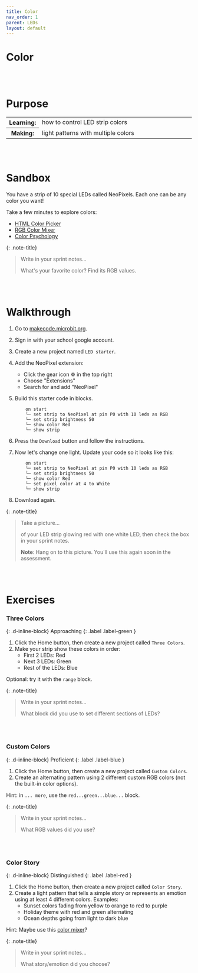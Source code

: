 ```yaml
---
title: Color
nav_order: 1
parent: LEDs
layout: default
---
```


# Color

<br><br>

# Purpose

<table>
<tr>
<th>Learning:</th>
<td style="width:100%">how to control LED strip colors</td>
</tr>
<tr>
<th>Making:</th>
<td style="width:100%">light patterns with multiple colors</td>
</tr>
</table>

<br><br>

# Sandbox

You have a strip of 10 special LEDs called NeoPixels. Each one can be any color you want!

Take a few minutes to explore colors:

- [HTML Color Picker](https://www.w3schools.com/colors/colors_picker.asp)
- [RGB Color Mixer](https://www.w3schools.com/colors/colors_rgb.asp)
- [Color Psychology](https://www.canva.com/colors/color-meanings/)

{: .note-title}

> Write in your sprint notes...
>
> What's your favorite color? Find its RGB values.

<br><br>

# Walkthrough

1.  Go to [makecode.microbit.org](https://makecode.microbit.org).
1.  Sign in with your school google account.
1.  Create a new project named `LED starter`.
1.  Add the NeoPixel extension:
    - Click the gear icon ⚙️ in the top right
    - Choose "Extensions"
    - Search for and add "NeoPixel"
1.  Build this starter code in blocks.

    ```
        on start
        └─ set strip to NeoPixel at pin P0 with 10 leds as RGB
        └─ set strip brightness 50
        └─ show color Red
        └─ show strip
    ```

1.  Press the `Download` button and follow the instructions.
1.  Now let's change one light. Update your code so it looks like this:

    ```
        on start
        └─ set strip to NeoPixel at pin P0 with 10 leds as RGB
        └─ set strip brightness 50
        └─ show color Red
        └─ set pixel color at 4 to White
        └─ show strip
    ```

1.  Download again.

{: .note-title}

> Take a picture...
>
> of your LED strip glowing red with one white LED, then check the box in your sprint notes.
>
> **Note**: Hang on to this picture. You'll use this again soon in the assessment.

<br><br>

# Exercises

<!-- prettier-ignore-start -->

### Three Colors
{: .d-inline-block}
Approaching
{: .label .label-green }

1. Click the Home button, then create a new project called `Three Colors`.
1. Make your strip show these colors in order:
   - First 2 LEDs: Red
   - Next 3 LEDs: Green  
   - Rest of the LEDs: Blue

Optional: try it with the `range` block.

{: .note-title}
> Write in your sprint notes...
>
> What block did you use to set different sections of LEDs?

<br><br>

### Custom Colors
{: .d-inline-block}
Proficient
{: .label .label-blue }

1. Click the Home button, then create a new project called `Custom Colors`.
1. Create an alternating pattern using 2 different custom RGB colors (not the built-in color options). 

Hint: in `... more`, use the `red...green...blue...` block.

{: .note-title}
> Write in your sprint notes...
>
> What RGB values did you use?

<br><br>

### Color Story
{: .d-inline-block}
Distinguished
{: .label .label-red }

1. Click the Home button, then create a new project called `Color Story`.
1. Create a light pattern that tells a simple story or represents an emotion using at least 4 different colors. Examples:
    - Sunset colors fading from yellow to orange to red to purple
    - Holiday theme with red and green alternating
    - Ocean depths going from light to dark blue

Hint: Maybe use this [color mixer](https://www.w3schools.com/colors/colors_mixer.asp)?

{: .note-title}
> Write in your sprint notes...
>
> What story/emotion did you choose?

<br><br>

<!-- prettier-ignore-end -->
